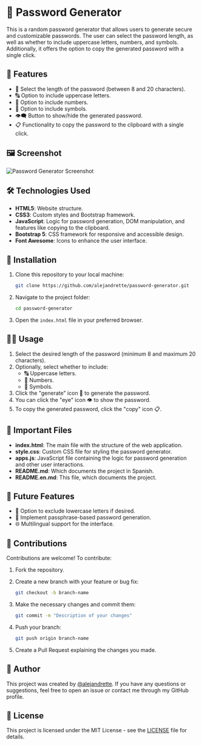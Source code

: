# 🔐 Password Generator

This is a random password generator that allows users to generate secure and customizable passwords. The user can select the password length, as well as whether to include uppercase letters, numbers, and symbols. Additionally, it offers the option to copy the generated password with a single click.

## 🌟 Features

- 🔢 Select the length of the password (between 8 and 20 characters).
- 🔠 Option to include uppercase letters.
- 🔢 Option to include numbers.
- 🔣 Option to include symbols.
- 👁️‍🗨️ Button to show/hide the generated password.
- 📋 Functionality to copy the password to the clipboard with a single click.

## 🖼️ Screenshot

![Password Generator Screenshot](./screenshot.png) <!-- You can add a screenshot of your project here -->

## 🛠️ Technologies Used

- **HTML5**: Website structure.
- **CSS3**: Custom styles and Bootstrap framework.
- **JavaScript**: Logic for password generation, DOM manipulation, and features like copying to the clipboard.
- **Bootstrap 5**: CSS framework for responsive and accessible design.
- **Font Awesome**: Icons to enhance the user interface.

## 🚀 Installation

1. Clone this repository to your local machine:

    ```bash
    git clone https://github.com/alejandrette/password-generator.git
    ```

2. Navigate to the project folder:

    ```bash
    cd password-generator
    ```

3. Open the `index.html` file in your preferred browser.

## 🧑‍💻 Usage

1. Select the desired length of the password (minimum 8 and maximum 20 characters).
2. Optionally, select whether to include:
   - 🔠 Uppercase letters.
   - 🔢 Numbers.
   - 🔣 Symbols.
3. Click the "generate" icon 🔄 to generate the password.
4. You can click the "eye" icon 👁️ to show the password.
5. To copy the generated password, click the "copy" icon 📋.

## 📁 Important Files

- **index.html**: The main file with the structure of the web application.
- **style.css**: Custom CSS file for styling the password generator.
- **apps.js**: JavaScript file containing the logic for password generation and other user interactions.
- **README.md**: Which documents the project in Spanish.
- **README.en.md**: This file, which documents the project.

## 🔮 Future Features

- 🚫 Option to exclude lowercase letters if desired.
- 🧩 Implement passphrase-based password generation.
- 🌐 Multilingual support for the interface.

## 🤝 Contributions

Contributions are welcome! To contribute:

1. Fork the repository.
2. Create a new branch with your feature or bug fix:

    ```bash
    git checkout -b branch-name
    ```

3. Make the necessary changes and commit them:

    ```bash
    git commit -m "Description of your changes"
    ```

4. Push your branch:

    ```bash
    git push origin branch-name
    ```

5. Create a Pull Request explaining the changes you made.

## 👤 Author

This project was created by [@alejandrette](https://github.com/alejandrette). If you have any questions or suggestions, feel free to open an issue or contact me through my GitHub profile.

## 📜 License

This project is licensed under the MIT License - see the [LICENSE](./LICENSE) file for details.
